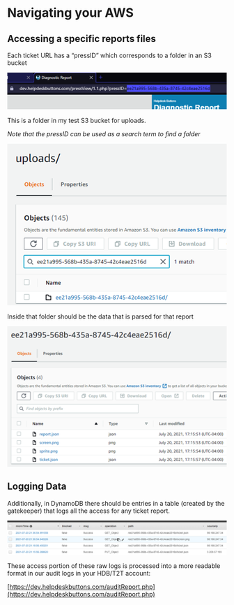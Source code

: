 # Navigating your AWS 

## Accessing a specific reports files

Each ticket URL has a  “pressID” which corresponds to a folder in an S3 bucket

![s3-1](images/s3-1.png "Press ID")

This is a folder in my test S3 bucket for uploads. 

*Note that the pressID can be used as a search term to find a folder*

![](images/s3-2.png "Find S3 Upload Folder")



Inside that folder should be the data that is parsed for that report

![s3-1](images/s3-3.png "Inspect S3 Upload Folder")

## Logging Data

Additionally, in DynamoDB there should be entries in a table (created by the gatekeeper) that logs all the access for any ticket report. 

![s3-1](images/s3-4.png "Inspect S3 Upload Folder")

These access portion of these raw logs is processed into a more readable format in our audit logs in your HDB/T2T account: 

[https://dev.helpdeskbuttons.com/auditReport.php](https://dev.helpdeskbuttons.com/auditReport.php)

